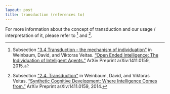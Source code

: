 ```yaml
---
layout: post
title: transduction (references to)
---
```


For more information about the concept of transduction and our usage / interpretation of it, please refer to [^1] and [^2].

[^1]: Subsection ["3.4  Transduction - the mechanism of individuation"](http://arxiv.org/pdf/1505.06366v1.pdf#subsection.3.4) in Weinbaum, David, and Viktoras Veitas. [“Open Ended Intelligence: The Individuation of Intelligent Agents.”]( http://arxiv.org/abs/1411.0159) ArXiv Preprint arXiv:1411.0159, 2015.
[^2]: Subsection ["2.4. Transduction"](http://arxiv.org/pdf/1411.0159v2.pdf#subsection.2.4) in Weinbaum, David, and Viktoras Veitas. [“Synthetic Cognitive Development: Where Intelligence Comes from.”](http://arxiv.org/abs/1411.0159) ArXiv Preprint arXiv:1411.0159, 2014.

